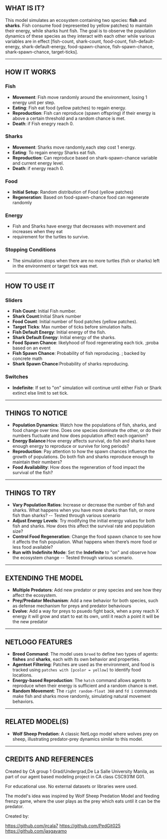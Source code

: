 ## WHAT IS IT?

This model simulates an ecosystem containing two species: **fish** and **sharks**. Fish consume food (represented by yellow patches) to maintain their energy, while sharks hunt fish. The goal is to observe the population dynamics of these species as they interact with each other while various variables are in effect [fish-count, shark-count, food-count, fish-default-energy, shark-default-energy, food-spawn-chance, fish-spawn-chance, shark-spawn-chance, target-ticks].

---

## HOW IT WORKS

### Fish
- **Movement**: Fish move randomly around the environment, losing 1 energy unit per step.
- **Eating**: Fish eat food (yellow patches) to regain energy.
- **Reproduction**: Fish can reproduce (spawn offspring) if their energy is above a certain threshold and a random chance is met.
- **Death**: if Fish enegry reach 0.

### Sharks
- **Movement**: Sharks move randomly,each step cost 1 energy.
- **Eating**: To regain energy Sharks eat fish.
- **Reproduction**: Can reproduce based on shark-spawn-chance variable and current energy level.
- **Death**: if energy reach 0.

### Food
- **Initial Setup**: Random distribution of Food (yellow patches)
- **Regeneration**: Based on food-spawn-chance food can regenerate randomly

### Energy
- Fish and Sharks have energy that decreases with movement and increases when they eat
- requirement for the turtles to survive.

### Stopping Conditions
- The simulation stops when there are no more turtles (fish or sharks) left in the environment or target tick was met.

---

## HOW TO USE IT

### Sliders
- **Fish Count**: Initial Fish number.
- **Shark Count**:Initial Shark number
- **Food Count**: Initial number of food patches (yellow patches).
- **Target Ticks**: Max number of ticks before simulation halts.
- **Fish Default Energy**: Initial energy of the fish.
- **Shark Default Energy**: Initial energy of the sharks.
- **Food Spawn Chance**: likelyhood of food regenerating each tick. ;proba based on an event
- **Fish Spawn Chance**: Probability of fish reproducing. ; backed by concrete  math
- **Shark Spawn Chance**:Probability of sharks reproducing. 

### Switches
- **Indefinite**: If set to "on" simulation will continue until either Fish or Shark extinct else limit to set tick.

---

## THINGS TO NOTICE

- **Population Dynamics**: Watch how the populations of fish, sharks, and food change over time. Does one species dominate the other, or do their numbers fluctuate and how does population affect each oganism?
- **Energy Balance**:How energy affects survival, do fish and sharks have enough energy to reproduce or survive for long periods?
- **Reproduction**: Pay attention to how the spawn chances influence the growth of populations. Do both fish and sharks reproduce enough to maintain their numbers?
- **Food Availability**: How does the regeneration of food impact the survival of the fish?

---

## THINGS TO TRY

- **Vary Population Ratios**: Increase or decrease the number of fish and sharks. What happens when you have more sharks than fish, or more fish than sharks? -- Tested through various scenario
- **Adjust Energy Levels**: Try modifying the initial energy values for both fish and sharks. How does this affect the survival rate and population size?
- **Control Food Regeneration**: Change the food spawn chance to see how it affects the fish population. What happens when there’s more food or less food available?
- **Run with Indefinite Mode**: Set the **Indefinite** to "on" and observe how the ecosystem change -- Tested through various scenario.

---

## EXTENDING THE MODEL

- **Multiple Predators**: Add new predator or prey species and see how they affect the ecosystem.
- **Prey/Predator Mechanism**: Add a new behavior for both species, such as defense mechanism for preys and predator behaviours
- **Evolve**: Add a way for preys to psuedo fight back, when a prey reach X energy it will grow and start to eat its own, until it reach a point it will be the new predator

---

## NETLOGO FEATURES

- **Breed Command**: The model uses `breed` to define two types of agents: **fishes** and **sharks**, each with its own behavior and properties.
- **Agentset Filtering**: Patches are used as the environment, and food is tracked using `patches with [pcolor = yellow]` to identify food locations.
- **Energy-based Reproduction**: The `hatch` command allows agents to reproduce when their energy is sufficient and a random chance is met.
- **Random Movement**: The `right random-float 360` and `fd 1` commands make fish and sharks move randomly, simulating natural movement behaviors.

---

## RELATED MODEL(S)

- **Wolf Sheep Predation**: A classic NetLogo model where wolves prey on sheep, illustrating predator-prey dynamics similar to this model.

---

## CREDITS AND REFERENCES

Created by CA group 1 Grad/Undergrad,De La Salle University Manila, as part of our agent based modeling project in CA class CSC931M G01.

For educational use. No external datasets or libraries were used.

The model's idea was inspired by Wolf Sheep Predation Model and feeding frenzy game, where the user plays as the prey which eats until it can be the predator. 

Created by:

https://github.com/jrcala7 https://github.com/PedGit025 https://github.com/jasgayamo

